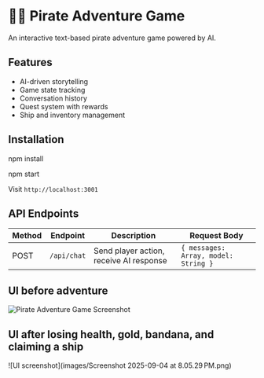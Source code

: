 # 🏴‍☠️ Pirate Adventure Game

An interactive text-based pirate adventure game powered by AI.

## Features
- AI-driven storytelling
- Game state tracking
- Conversation history
- Quest system with rewards
- Ship and inventory management

## Installation
npm install

npm start

Visit `http://localhost:3001`

## API Endpoints

| Method | Endpoint | Description | Request Body |
|--------|----------|-------------|--------------|
| POST | `/api/chat` | Send player action, receive AI response | `{ messages: Array, model: String }` |


## UI before adventure

![Pirate Adventure Game Screenshot](images/Screenshot%202025-09-04%20at%207.59.54%20PM.png)

## UI after losing health, gold, bandana, and claiming a ship 

![UI screenshot](images/Screenshot 2025-09-04 at 8.05.29 PM.png)

